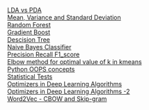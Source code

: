 [LDA vs PDA](https://www.youtube.com/watch?v=M4HpyJHPYBY) <br/>
[Mean, Variance and Standard Deviation](https://www.geeksforgeeks.org/mathematics-mean-variance-and-standard-deviation/)  <br/>
[Random Forest](https://www.youtube.com/watch?v=J4Wdy0Wc_xQ) <br/>
[Gradient Boost](https://www.youtube.com/watch?v=3CC4N4z3GJc) <br/>
[Descision Tree](https://www.youtube.com/watch?v=_L39rN6gz7Y) <br/>
[Naive Bayes Classifier](https://www.youtube.com/watch?v=O2L2Uv9pdDA) <br/>
[Precision Recall F1_score](https://medium.com/@mahesh.chavan1997/what-is-precision-recall-f1-score-b65b1965804c) <br/>
[Elbow method for optimal value of k in kmeans](https://www.geeksforgeeks.org/elbow-method-for-optimal-value-of-k-in-kmeans/) <br/>
[Python OOPS concepts](https://www.pythontutorial.net/python-oop/) <br/>
[Statistical Tests](https://www.youtube.com/watch?v=I10q6fjPxJ0) <br/>
[Optimizers in Deep Learning Algorithms](https://www.analyticsvidhya.com/blog/2021/10/a-comprehensive-guide-on-deep-learning-optimizers/) <br/>
[Optimizers in Deep Learning Algorithms -2](https://medium.com/analytics-vidhya/this-blog-post-aims-at-explaining-the-behavior-of-different-algorithms-for-optimizing-gradient-46159a97a8c1) <br/>
[Word2Vec - CBOW and Skip-gram](https://www.youtube.com/watch?v=CsgiVnW401c) <br/>

